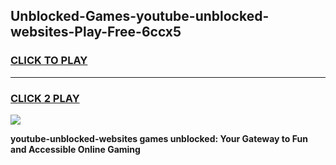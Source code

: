 
## Unblocked-Games-youtube-unblocked-websites-Play-Free-6ccx5
<h3>
<a href="https://premium76.site?title=youtube-unblocked-websites&ref=10A">CLICK TO PLAY</a></h3>
<hr>

<h3>
<a href="https://premium76.site?title=youtube-unblocked-websites&ref=10A">CLICK 2 PLAY</a>
  
</h3>

<a href="https://premium76.site?title=youtube-unblocked-websites&ref=10A"><img src="https://clearcache.store/games.png"></a>


**youtube-unblocked-websites games unblocked: Your Gateway to Fun and Accessible Online Gaming**
